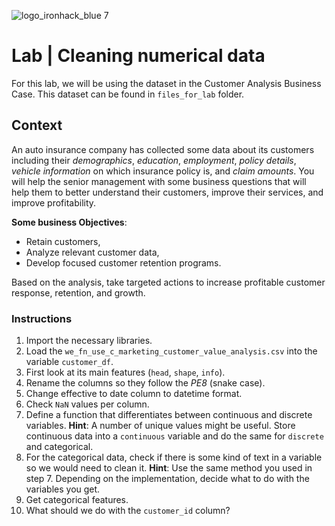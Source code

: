 ![logo_ironhack_blue 7](https://user-images.githubusercontent.com/23629340/40541063-a07a0a8a-601a-11e8-91b5-2f13e4e6b441.png)

# Lab | Cleaning numerical data

For this lab, we will be using the dataset in the Customer Analysis Business Case. This dataset can be found in `files_for_lab` folder.

## Context

An auto insurance company has collected some data about its customers including their _demographics_, _education_, _employment_, _policy details_, _vehicle information_ on which insurance policy is, and _claim amounts_. You will help the senior management with some business questions that will help them to better understand their customers, improve their services, and improve profitability.

**Some business Objectives**:

- Retain customers,
- Analyze relevant customer data,
- Develop focused customer retention programs.

Based on the analysis, take targeted actions to increase profitable customer response, retention, and growth.

### Instructions

1. Import the necessary libraries.
2. Load the `we_fn_use_c_marketing_customer_value_analysis.csv` into the variable `customer_df`.
3. First look at its main features (`head`, `shape`, `info`).
4. Rename the columns so they follow the _PE8_ (snake case).
5. Change effective to date column to datetime format.
6. Check `NaN` values per column.
7. Define a function that differentiates between continuous and discrete variables. **Hint**: A number of unique values might be useful. Store continuous data into a `continuous` variable and do the same for `discrete` and categorical.
8. For the categorical data, check if there is some kind of text in a variable so we would need to clean it. **Hint**: Use the same method you used in step 7. Depending on the implementation, decide what to do with the variables you get.
9. Get categorical features.
10. What should we do with the `customer_id` column?

